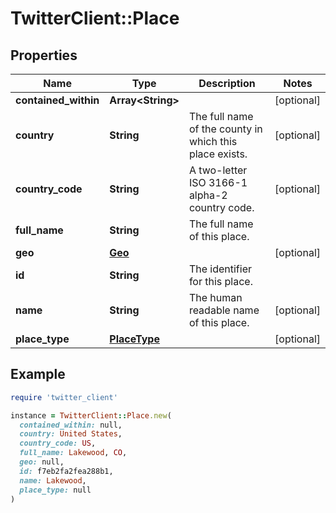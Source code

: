 # TwitterClient::Place

## Properties

| Name | Type | Description | Notes |
| ---- | ---- | ----------- | ----- |
| **contained_within** | **Array&lt;String&gt;** |  | [optional] |
| **country** | **String** | The full name of the county in which this place exists. | [optional] |
| **country_code** | **String** | A two-letter ISO 3166-1 alpha-2 country code. | [optional] |
| **full_name** | **String** | The full name of this place. |  |
| **geo** | [**Geo**](Geo.md) |  | [optional] |
| **id** | **String** | The identifier for this place. |  |
| **name** | **String** | The human readable name of this place. | [optional] |
| **place_type** | [**PlaceType**](PlaceType.md) |  | [optional] |

## Example

```ruby
require 'twitter_client'

instance = TwitterClient::Place.new(
  contained_within: null,
  country: United States,
  country_code: US,
  full_name: Lakewood, CO,
  geo: null,
  id: f7eb2fa2fea288b1,
  name: Lakewood,
  place_type: null
)
```

